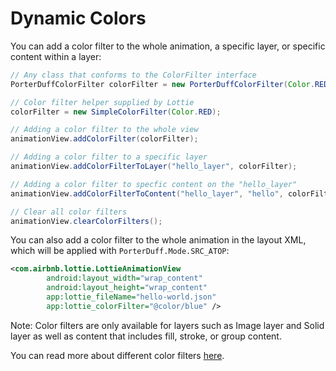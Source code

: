 # Dynamic Colors

You can add a color filter to the whole animation, a specific layer, or specific content within a layer:
```java
// Any class that conforms to the ColorFilter interface
PorterDuffColorFilter colorFilter = new PorterDuffColorFilter(Color.RED, PorterDuff.Mode.LIGHTEN);

// Color filter helper supplied by Lottie
colorFilter = new SimpleColorFilter(Color.RED);

// Adding a color filter to the whole view
animationView.addColorFilter(colorFilter);

// Adding a color filter to a specific layer
animationView.addColorFilterToLayer("hello_layer", colorFilter);

// Adding a color filter to specfic content on the "hello_layer"
animationView.addColorFilterToContent("hello_layer", "hello", colorFilter);

// Clear all color filters
animationView.clearColorFilters();
```
You can also add a color filter to the whole animation in the layout XML, which will be applied with `PorterDuff.Mode.SRC_ATOP`:

```xml
<com.airbnb.lottie.LottieAnimationView
        android:layout_width="wrap_content"
        android:layout_height="wrap_content"
        app:lottie_fileName="hello-world.json"
        app:lottie_colorFilter="@color/blue" />
```

Note: Color filters are only available for layers such as Image layer and Solid layer as well as content that includes fill, stroke, or group content.

You can read more about different color filters [here](https://developer.android.com/reference/android/graphics/PorterDuff.Mode.html).
